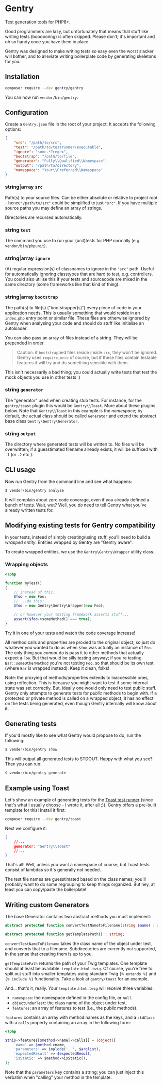 # Gentry
Test generation tools for PHP8+.

Good programmers are lazy, but unfortunately that means that stuff like writing
tests (boooooring) is often skipped. Please don't; it's important and oh so
handy once you have them in place.

Gentry was designed to make writing tests _so_ easy even the worst slacker will
bother, and to alleviate writing boilerplate code by generating skeletons for
you.

## Installation
```sh
composer require --dev gentry/gentry
```

You can now run `vendor/bin/gentry`.

## Configuration
Create a `Gentry.json` file in the root of your project. It accepts the
following options:

```json
{
    "src": "/path/to/src",
    "test": "/path/to/testrunner/executable",
    "ignore": "some.*?regex",
    "bootstrap": "/path/to/file",
    "generator": "Fully\\Qualified\\Namespace",
    "output": "/path/to/directory",
    "namespace": "Your\\Preferred\\Namespace"
}
```

### string|array `src` ###
Path(s) to your source files. Can be either absolute or relative to project
root - hence`"/path/to/src"` could be simplified to just `"src"`. If you have
multiple source paths you may define an array of strings.

Directories are recursed automatically.

### string `test` ###
The command you use to run your (unit)tests for PHP normally (e.g.
`vendor/bin/phpunit`).

### string|array `ignore` ###
(A) regular expression(s) of classnames to ignore in the `"src"` path. Useful for
automatically ignoring classtypes that are hard to test, e.g. controllers. You
could also utilise this if your tests and sourcecode are mixed in the same
directory (some frameworks like that kind of thing).

### string|array `bootstrap` ###
The path(s) to file(s) ("bootstrapper(s)") every piece of code in your
application needs. This is usually something that would reside in an `index.php`
entry point or similar file. These files are otherwise ignored by Gentry when
analysing your code and should do stuff like initialise an autoloader.

You can also pass an array of files instead of a string. They will be prepended
in order.

> Caution: if `bootstrap`ped files reside inside `src`, they won't be ignored.
> Gentry uses `require_once` of course, but if these files contain testable
> features it will try and do something sensible with them.

This isn't necessarily a bad thing; you could actually write tests that test the
mock objects you use in other tests :)

### string `generator` ###
The "generator" used when creating stub tests. For instance, for the
`gentry/toast` plugin this would be `Gentry\\Toast`. More about these plugins
below. Note that `Gentry\\Toast` in this example is the _namespace_; by default,
the actual class should be called `Generator` and extend the abstract base class
`Gentry\Gentry\Generator`.

### string `output` ###
The directory where generated tests will be written to. No files will be
overwritten; if a guesstimated filename already exists, it will be suffixed
with `.1` (or `.2` etc.).

## CLI usage
Now run Gentry from the command line and see what happens:

```sh
$ vendor/bin/gentry analyze
```

It will complain about zero code coverage, even if you already defined a bunch
of tests. Wait, wut? Well, you _do_ need to tell Gentry what you've already
written tests for.

## Modifying existing tests for Gentry compatibility
In your tests, instead of simply creating/using stuff, you'll need to build a
_wrapped entity_. Entities wrapped by Gentry are "Gentry aware".

To create wrapped entities, we use the `Gentry\Gentry\Wrapper` utility class.

### Wrapping objects
```php
<?php

function myTest()
{
    // Instead of this...
    $foo = new Foo;
    // ...do this:
    $foo = new Gentry\Gentry\Wrapper(new Foo);

    // or however your testing framework asserts stuff...
    assert($foo->someMethod() === true);
}
```

Try it in one of your tests and watch the code coverage increase!

All method calls and properties are proxied to the original object, so just do
whatever you wanted to do as when `$foo` was actually an instance of `Foo`. The
only thing you _cannot_ do is pass it to other methods that actually expect a
`Foo`. But that would be silly testing anyway; if you're testing
`Bar::someOtherMethod` you're not testing `Foo`, so that should be its own test
(where `Bar` is wrapped instead). Keep it clean, folks!

Note: the proxying of methods/properties extends to inaccessible ones, using
reflection. This is because you might want to test if some internal state was
set correctly. But, ideally one would only need to test public stuff. Gentry
only attempts to generate tests for _public_ methods to begin with. If a
protected or private method is called on a wrapped object, it has no effect on
the tests being generated, even though Gentry internally will know about it.

## Generating tests
If you'd mostly like to see what Gentry would propose to do, run the following:

```sh
$ vender/bin/gentry show
```

This will output all generated tests to STDOUT. Happy with what you see? Then
you can run:

```sh
$ vendor/bin/gentry generate
```

## Example using Toast
Let's show an example of generating tests for the [Toast test
runner](https://packagist.org/packages/toast/unit) (since that's what I
usually choose - I wrote it, after all ;)). Gentry offers a pre-built template
for this! Install it first:

```sh
composer require --dev gentry/toast
```

Next we configure it:

```json
{
    //...
    generator: "Gentry\\Toast"
    //...
}
```

That's all! Well, unless you want a namespace of course, but Toast tests consist
of lambdas so it's generally not needed.

The test file names are guesstimated based on the class names; you'll probably
want to do some regrouping to keep things organized. But hey, at least you can
copy/paste the boilerplate!

## Writing custom Generators
The base Generator contains two abstract methods you must implement:

```php
abstract protected function convertTestNameToFilename(string $name) : string;

abstract protected function getTemplatePath() : string;
```

`convertTestNameToFilename` takes the class name of the object under test, and
converts that to a filename. Subdirectories are currently not supported, in the
sense that creating them is up to you.

`getTemplatePath` returns the path of your Twig templates. One template should
at least be available: `template.html.twig`. Of course, you're free to split out
stuff into smaller templates using standard Twig `{% extends %}` and
`{% include %}` functionality. Take a look at `gentry/toast` for an example.

And... that's it, really. Your `template.html.twig` will receive three
variables:

- `namespace`: the namespace defined in the config file, or `null`.
- `objectUnderTest`: the class name of the object under test.
- `features`: an array of features to test (i.e., the public methods).

`features` contains an array with method names as the keys, and a `stdClass`
with a `calls` property containing an array in the following form:

```php
<?php

$this->features[$method->name]->calls[] = (object)[
    'name' => $method->name,
    'parameters' => implode(', ', $arglist),
    'expectedResult' => $expectedResult,
    'isStatic' => $method->isStatic(),
];
```

Note that the `parameters` key contains a string; you can just inject this
verbatim when "calling" your method in the template.

